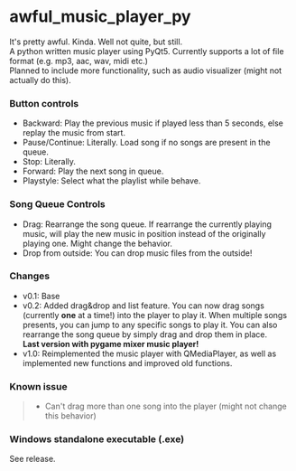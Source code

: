 # awful_music_player_py
It's pretty awful. Kinda. Well not quite, but still.
<br>A python written music player using PyQt5. Currently supports a lot of file format (e.g. mp3, aac, wav, midi etc.)
<br>Planned to include more functionality, such as audio visualizer (might not actually do this).

### Button controls
- Backward: Play the previous music if played less than 5 seconds, else replay the music from start.
- Pause/Continue: Literally. Load song if no songs are present in the queue.
- Stop: Literally.
- Forward: Play the next song in queue.
- Playstyle: Select what the playlist while behave.

### Song Queue Controls
- Drag: Rearrange the song queue. If rearrange the currently playing music, will play the new music in position instead of the originally playing one. Might change the behavior.
- Drop from outside: You can drop music files from the outside!

### Changes
- v0.1: Base
- v0.2: Added drag&drop and list feature. You can now drag songs (currently **one** at a time!) into the player to play it. When multiple songs presents, you can jump to any specific songs to play it. You can also rearrange the song queue by simply drag and drop them in place.<br>**Last version with pygame mixer music player!**
- v1.0: Reimplemented the music player with QMediaPlayer, as well as implemented new functions and improved old functions.

### Known issue
> - Can't drag more than one song into the player (might not change this behavior)

### Windows standalone executable (.exe)
See release.

